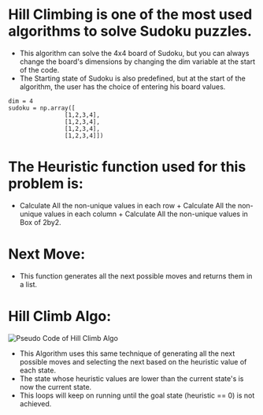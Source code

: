 # Hill Climbing is one of the most used algorithms to solve Sudoku puzzles.
- This algorithm can solve the 4x4 board of Sudoku, but you can always change the board's dimensions by changing the dim variable at the start of the code.
- The Starting state of Sudoku is also predefined, but at the start of the algorithm, the user has the choice of entering his board values.
```
dim = 4
sudoku = np.array([
                [1,2,3,4],
                [1,2,3,4],
                [1,2,3,4],
                [1,2,3,4]]) 
```

# The Heuristic function used for this problem is:
  - Calculate All the non-unique values in each row + Calculate All the non-unique values in each column + Calculate All the non-unique values in Box of 2by2.
# Next Move:
  - This function generates all the next possible moves and returns them in a list.
# Hill Climb Algo:
![Pseudo Code of Hill Climb Algo](https://user-images.githubusercontent.com/96788451/194767565-bbaee569-f018-44a9-85cf-97190a862631.png)
  - This Algorithm uses this same technique of generating all the next possible moves and selecting the next based on the heuristic value of each state.
  - The state whose heuristic values are lower than the current state's is now the current state. 
  - This loops will keep on running until the goal state (heuristic == 0) is not achieved.
